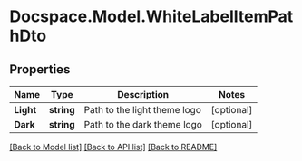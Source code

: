 # Docspace.Model.WhiteLabelItemPathDto

## Properties

Name | Type | Description | Notes
------------ | ------------- | ------------- | -------------
**Light** | **string** | Path to the light theme logo | [optional] 
**Dark** | **string** | Path to the dark theme logo | [optional] 

[[Back to Model list]](../README.md#documentation-for-models) [[Back to API list]](../README.md#documentation-for-api-endpoints) [[Back to README]](../README.md)

